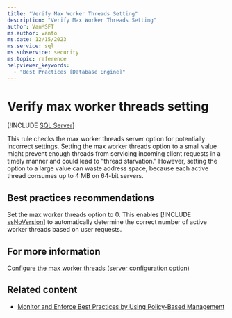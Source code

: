 ```yaml
---
title: "Verify Max Worker Threads Setting"
description: "Verify Max Worker Threads Setting"
author: VanMSFT
ms.author: vanto
ms.date: 12/15/2023
ms.service: sql
ms.subservice: security
ms.topic: reference
helpviewer_keywords:
  - "Best Practices [Database Engine]"
---
```

# Verify max worker threads setting

[!INCLUDE [SQL Server](../../includes/applies-to-version/sqlserver.md)]

This rule checks the max worker threads server option for potentially incorrect settings. Setting the max worker threads option to a small value might prevent enough threads from servicing incoming client requests in a timely manner and could lead to "thread starvation." However, setting the option to a large value can waste address space, because each active thread consumes up to 4 MB on 64-bit servers.

## Best practices recommendations

Set the max worker threads option to 0. This enables [!INCLUDE [ssNoVersion](../../includes/ssnoversion-md.md)] to automatically determine the correct number of active worker threads based on user requests.

## For more information

[Configure the max worker threads (server configuration option)](../../database-engine/configure-windows/configure-the-max-worker-threads-server-configuration-option.md)

## Related content

- [Monitor and Enforce Best Practices by Using Policy-Based Management](monitor-and-enforce-best-practices-by-using-policy-based-management.md)
